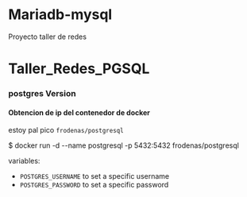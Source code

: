 # Mariadb-mysql
Proyecto taller de redes
# Taller_Redes_PGSQL

### postgres Version



#### Obtencion de ip del contenedor de docker



estoy pal pico `frodenas/postgresql`


$ docker run -d --name postgresql -p 5432:5432 frodenas/postgresql

variables:

* `POSTGRES_USERNAME` to set a specific username
* `POSTGRES_PASSWORD` to set a specific password
